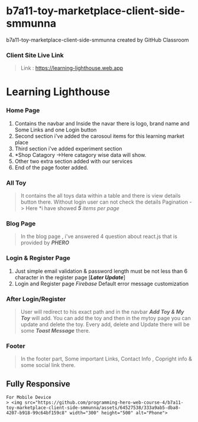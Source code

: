 # b7a11-toy-marketplace-client-side-smmunna
b7a11-toy-marketplace-client-side-smmunna created by GitHub Classroom

### Client Site Live Link
 > Link :  https://learning-lighthouse.web.app

# Learning Lighthouse
### Home Page
  1. Contains the navbar and Inside the navar there is logo, brand name and Some Links and one Login button
  2. Second section i've added the carosoul items for this learning market place
  3. Third section i've added experiment section
  4. *Shop Catagory ->Here catagory  wise data will show.
  5. Other two extra section added with our services
  6. End of the page footer added.

### All Toy
  > It contains the all toys data within a table and there is view details button there. Without login user can not check the details
  > Pagination -> Here *i have showed ***5*** *items per page*

### Blog Page
  >In the blog page , i've answered 4 question about react.js that is provided by ***PHERO***

### Login & Register Page
   1. Just simple email validation & password length must be not less than 6 character in the register page [***Later Update***]
   2. Login and Register page *Firebase* Default error message customization

### After Login/Register
   > User will redirect to his exact path and in the navbar ***Add Toy & My Toy*** will add. You can add the toy and then in the mytoy page you can update and delete the toy.
   > Every add, delete and Update there will be some ***Toast Message*** there.

### Footer
   > In the footer part, Some important Links, Contact Info , Copright info & some social link there.

## Fully Responsive
    For Mobile Device
    > <img src="https://github.com/programming-hero-web-course-4/b7a11-toy-marketplace-client-side-smmunna/assets/64527538/333a9ab5-dba8-4207-b918-99c64bf159c8" width="300" height="500" alt="Phone">
   


